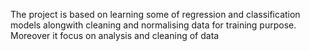 The project is based on learning some of regression and classification models alongwith cleaning and normalising data for training purpose.
Moreover it focus on analysis and cleaning of data

